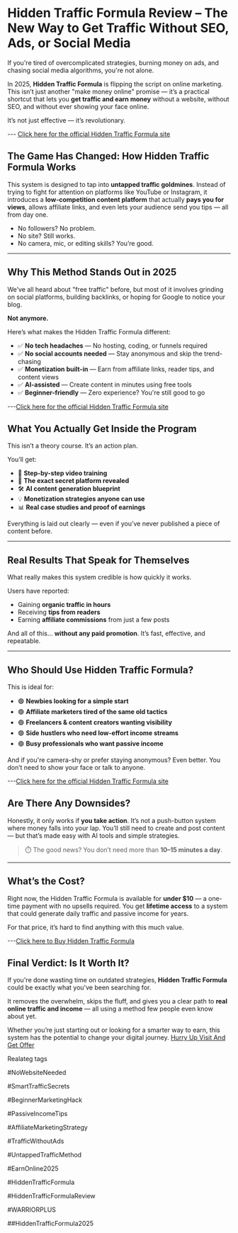 # Hidden Traffic Formula Review – The New Way to Get Traffic Without SEO, Ads, or Social Media

If you're tired of overcomplicated strategies, burning money on ads, and chasing social media algorithms, you're not alone.

In 2025, **Hidden Traffic Formula** is flipping the script on online marketing. This isn’t just another "make money online" promise — it’s a practical shortcut that lets you **get traffic and earn money** without a website, without SEO, and without ever showing your face online.

It’s not just effective — it’s revolutionary.

--- [Click here for the official Hidden Traffic Formula site](https://www.deviantart.com/antony-18/art/Hidden-Traffic-Formula-Fast-Traffic-for-Beginner-1185452472)

## The Game Has Changed: How Hidden Traffic Formula Works

This system is designed to tap into **untapped traffic goldmines**. Instead of trying to fight for attention on platforms like YouTube or Instagram, it introduces a **low-competition content platform** that actually **pays you for views**, allows affiliate links, and even lets your audience send you tips — all from day one.

- No followers? No problem.  
- No site? Still works.  
- No camera, mic, or editing skills? You’re good.

---

## Why This Method Stands Out in 2025

We’ve all heard about "free traffic" before, but most of it involves grinding on social platforms, building backlinks, or hoping for Google to notice your blog.

**Not anymore.**

Here’s what makes the Hidden Traffic Formula different:

- ✅ **No tech headaches** — No hosting, coding, or funnels required  
- ✅ **No social accounts needed** — Stay anonymous and skip the trend-chasing  
- ✅ **Monetization built-in** — Earn from affiliate links, reader tips, and content views  
- ✅ **AI-assisted** — Create content in minutes using free tools  
- ✅ **Beginner-friendly** — Zero experience? You're still good to go  

---[Click here for the official Hidden Traffic Formula site](https://www.deviantart.com/antony-18/art/Hidden-Traffic-Formula-Fast-Traffic-for-Beginner-1185452472)

## What You Actually Get Inside the Program

This isn’t a theory course. It’s an action plan.

You’ll get:

- 📘 **Step-by-step video training**  
- 🧩 **The exact secret platform revealed**  
- 🛠️ **AI content generation blueprint**  
- 💡 **Monetization strategies anyone can use**  
- 📊 **Real case studies and proof of earnings**

Everything is laid out clearly — even if you’ve never published a piece of content before.

---

## Real Results That Speak for Themselves

What really makes this system credible is how quickly it works.

Users have reported:

- Gaining **organic traffic in hours**  
- Receiving **tips from readers**  
- Earning **affiliate commissions** from just a few posts  

And all of this… **without any paid promotion**. It’s fast, effective, and repeatable.

---

## Who Should Use Hidden Traffic Formula?

This is ideal for:

- 🟢 **Newbies looking for a simple start**  
- 🟢 **Affiliate marketers tired of the same old tactics**  
- 🟢 **Freelancers & content creators wanting visibility**  
- 🟢 **Side hustlers who need low-effort income streams**  
- 🟢 **Busy professionals who want passive income**

And if you're camera-shy or prefer staying anonymous? Even better. You don’t need to show your face or talk to anyone.

---[Click here for the official Hidden Traffic Formula site](https://www.deviantart.com/antony-18/art/Hidden-Traffic-Formula-Fast-Traffic-for-Beginner-1185452472)

## Are There Any Downsides?

Honestly, it only works if **you take action**. It’s not a push-button system where money falls into your lap. You’ll still need to create and post content — but that’s made easy with AI tools and simple strategies.

> ⏱️ The good news? You don’t need more than **10–15 minutes a day**.

---

## What’s the Cost?

Right now, the Hidden Traffic Formula is available for **under $10** — a one-time payment with no upsells required. You get **lifetime access** to a system that could generate daily traffic and passive income for years.

For that price, it’s hard to find anything with this much value.

---[Click here to Buy  Hidden Traffic Formula](https://www.deviantart.com/antony-18/art/Hidden-Traffic-Formula-Fast-Traffic-for-Beginner-1185452472)

## Final Verdict: Is It Worth It?

If you're done wasting time on outdated strategies, **Hidden Traffic Formula** could be exactly what you've been searching for.

It removes the overwhelm, skips the fluff, and gives you a clear path to **real online traffic and income** — all using a method few people even know about yet.

Whether you’re just starting out or looking for a smarter way to earn, this system has the potential to change your digital journey.
 [Hurry Up Visit And Get Offer](https://www.deviantart.com/antony-18/art/Hidden-Traffic-Formula-Fast-Traffic-for-Beginner-1185452472)

 Realateg tags 
 
 #NoWebsiteNeeded



#SmartTrafficSecrets



#BeginnerMarketingHack



#PassiveIncomeTips



#AffiliateMarketingStrategy



#TrafficWithoutAds



#UntappedTrafficMethod



#EarnOnline2025



#HiddenTrafficFormula



#HiddenTrafficFormulaReview



#WARRIORPLUS



##HiddenTrafficFormula2025
